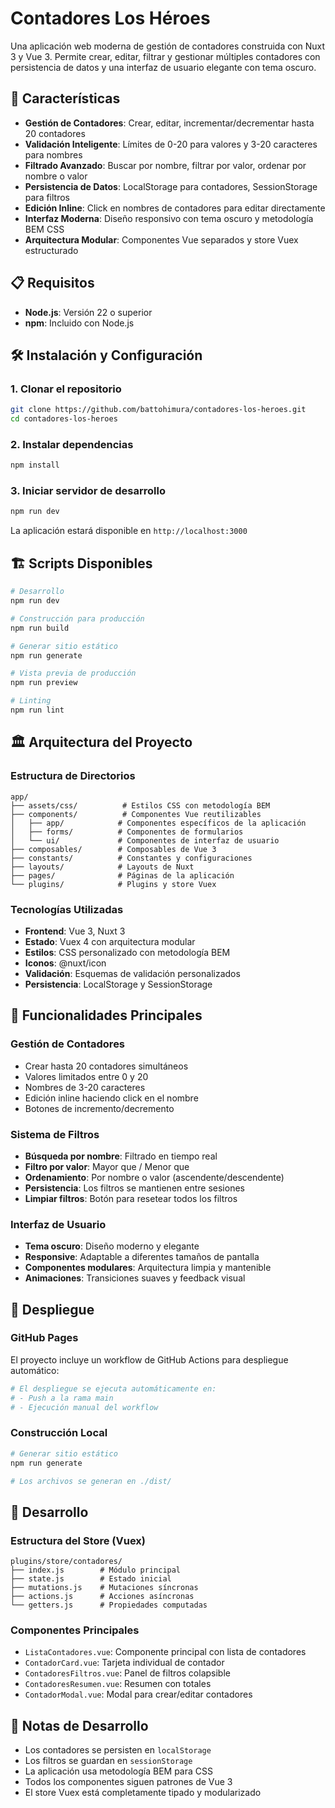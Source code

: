 # Contadores Los Héroes

Una aplicación web moderna de gestión de contadores construida con Nuxt 3 y Vue 3. Permite crear, editar, filtrar y gestionar múltiples contadores con persistencia de datos y una interfaz de usuario elegante con tema oscuro.

## 🚀 Características

- **Gestión de Contadores**: Crear, editar, incrementar/decrementar hasta 20 contadores
- **Validación Inteligente**: Límites de 0-20 para valores y 3-20 caracteres para nombres
- **Filtrado Avanzado**: Buscar por nombre, filtrar por valor, ordenar por nombre o valor
- **Persistencia de Datos**: LocalStorage para contadores, SessionStorage para filtros
- **Edición Inline**: Click en nombres de contadores para editar directamente
- **Interfaz Moderna**: Diseño responsivo con tema oscuro y metodología BEM CSS
- **Arquitectura Modular**: Componentes Vue separados y store Vuex estructurado

## 📋 Requisitos

- **Node.js**: Versión 22 o superior
- **npm**: Incluido con Node.js

## 🛠️ Instalación y Configuración

### 1. Clonar el repositorio

```bash
git clone https://github.com/battohimura/contadores-los-heroes.git
cd contadores-los-heroes
```

### 2. Instalar dependencias

```bash
npm install
```

### 3. Iniciar servidor de desarrollo

```bash
npm run dev
```

La aplicación estará disponible en `http://localhost:3000`

## 🏗️ Scripts Disponibles

```bash
# Desarrollo
npm run dev

# Construcción para producción
npm run build

# Generar sitio estático
npm run generate

# Vista previa de producción
npm run preview

# Linting
npm run lint
```

## 🏛️ Arquitectura del Proyecto

### Estructura de Directorios

```text
app/
├── assets/css/          # Estilos CSS con metodología BEM
├── components/          # Componentes Vue reutilizables
│   ├── app/            # Componentes específicos de la aplicación
│   ├── forms/          # Componentes de formularios
│   └── ui/             # Componentes de interfaz de usuario
├── composables/        # Composables de Vue 3
├── constants/          # Constantes y configuraciones
├── layouts/            # Layouts de Nuxt
├── pages/              # Páginas de la aplicación
└── plugins/            # Plugins y store Vuex
```

### Tecnologías Utilizadas

- **Frontend**: Vue 3, Nuxt 3
- **Estado**: Vuex 4 con arquitectura modular
- **Estilos**: CSS personalizado con metodología BEM
- **Iconos**: @nuxt/icon
- **Validación**: Esquemas de validación personalizados
- **Persistencia**: LocalStorage y SessionStorage

## 🎯 Funcionalidades Principales

### Gestión de Contadores

- Crear hasta 20 contadores simultáneos
- Valores limitados entre 0 y 20
- Nombres de 3-20 caracteres
- Edición inline haciendo click en el nombre
- Botones de incremento/decremento

### Sistema de Filtros

- **Búsqueda por nombre**: Filtrado en tiempo real
- **Filtro por valor**: Mayor que / Menor que
- **Ordenamiento**: Por nombre o valor (ascendente/descendente)
- **Persistencia**: Los filtros se mantienen entre sesiones
- **Limpiar filtros**: Botón para resetear todos los filtros

### Interfaz de Usuario

- **Tema oscuro**: Diseño moderno y elegante
- **Responsive**: Adaptable a diferentes tamaños de pantalla
- **Componentes modulares**: Arquitectura limpia y mantenible
- **Animaciones**: Transiciones suaves y feedback visual

## 🚀 Despliegue

### GitHub Pages

El proyecto incluye un workflow de GitHub Actions para despliegue automático:

```bash
# El despliegue se ejecuta automáticamente en:
# - Push a la rama main
# - Ejecución manual del workflow
```

### Construcción Local

```bash
# Generar sitio estático
npm run generate

# Los archivos se generan en ./dist/
```

## 🧪 Desarrollo

### Estructura del Store (Vuex)

```text
plugins/store/contadores/
├── index.js        # Módulo principal
├── state.js        # Estado inicial
├── mutations.js    # Mutaciones síncronas
├── actions.js      # Acciones asíncronas
└── getters.js      # Propiedades computadas
```

### Componentes Principales

- `ListaContadores.vue`: Componente principal con lista de contadores
- `ContadorCard.vue`: Tarjeta individual de contador
- `ContadoresFiltros.vue`: Panel de filtros colapsible
- `ContadoresResumen.vue`: Resumen con totales
- `ContadorModal.vue`: Modal para crear/editar contadores

## 📝 Notas de Desarrollo

- Los contadores se persisten en `localStorage`
- Los filtros se guardan en `sessionStorage`
- La aplicación usa metodología BEM para CSS
- Todos los componentes siguen patrones de Vue 3
- El store Vuex está completamente tipado y modularizado

